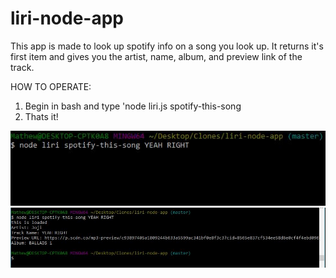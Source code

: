 # liri-node-app

This app is made to look up spotify info on a song you look up. It returns it's first item and gives you the artist, name, album, and preview link of the track.

HOW TO OPERATE:
1. Begin in bash and type 'node liri.js spotify-this-song <your song here>
2. Thats it!

![1st pic](/images/Capture.JPG)
![2nd pic](/images/Capture2.JPG)